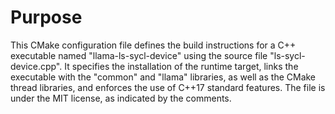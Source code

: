 # Purpose
This CMake configuration file defines the build instructions for a C++ executable named "llama-ls-sycl-device" using the source file "ls-sycl-device.cpp". It specifies the installation of the runtime target, links the executable with the "common" and "llama" libraries, as well as the CMake thread libraries, and enforces the use of C++17 standard features. The file is under the MIT license, as indicated by the comments.

